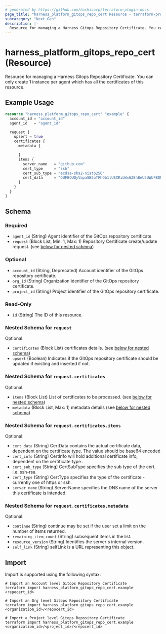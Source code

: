 ```yaml
---
# generated by https://github.com/hashicorp/terraform-plugin-docs
page_title: "harness_platform_gitops_repo_cert Resource - terraform-provider-harness"
subcategory: "Next Gen"
description: |-
  Resource for managing a Harness Gitops Repository Certificate. You can only create 1 instance per agent which has all the certificates of this resource.
---
```


# harness_platform_gitops_repo_cert (Resource)

Resource for managing a Harness Gitops Repository Certificate. You can only create 1 instance per agent which has all the certificates of this resource.

## Example Usage

```terraform
resource "harness_platform_gitops_repo_cert" "example" {
  account_id = "account_id"
  agent_id   = "agent_id"

  request {
    upsert = true
    certificates {
      metadata {

      }
      items {
        server_name   = "github.com"
        cert_type     = "ssh"
        cert_sub_type = "ecdsa-sha2-nistp256"
        cert_data     = "QUFBQUUyVmpaSE5oTFhOb1lUSXRibWx6ZEhBeU5UWUFBQUFJYm1semRIQXlOVFlBQUFCQkJFbUtTRU5qUUVlek9teGtaTXk3b3BLZ3dGQjlua3Q1WVJyWU1qTnVHNU44N3VSZ2c2Q0xyYm81d0FkVC95NnYwbUtWMFUydzBXWjJZQi8rK1Rwb2NrZz0="
      }
    }
  }
}
```

<!-- schema generated by tfplugindocs -->
## Schema

### Required

- `agent_id` (String) Agent identifier of the GitOps repository certificate.
- `request` (Block List, Min: 1, Max: 1) Repository Certificate create/update request. (see [below for nested schema](#nestedblock--request))

### Optional

- `account_id` (String, Deprecated) Account identifier of the GitOps repository certificate.
- `org_id` (String) Organization identifier of the GitOps repository certificate.
- `project_id` (String) Project identifier of the GitOps repository certificate.

### Read-Only

- `id` (String) The ID of this resource.

<a id="nestedblock--request"></a>
### Nested Schema for `request`

Optional:

- `certificates` (Block List) certificates details. (see [below for nested schema](#nestedblock--request--certificates))
- `upsert` (Boolean) Indicates if the GitOps repository certificate should be updated if existing and inserted if not.

<a id="nestedblock--request--certificates"></a>
### Nested Schema for `request.certificates`

Optional:

- `items` (Block List) List of certificates to be processed. (see [below for nested schema](#nestedblock--request--certificates--items))
- `metadata` (Block List, Max: 1) metadata details (see [below for nested schema](#nestedblock--request--certificates--metadata))

<a id="nestedblock--request--certificates--items"></a>
### Nested Schema for `request.certificates.items`

Optional:

- `cert_data` (String) CertData contains the actual certificate data, dependent on the certificate type. The value should be base64 encoded
- `cert_info` (String) CertInfo will hold additional certificate info, dependent on the certificate type .
- `cert_sub_type` (String) CertSubType specifies the sub type of the cert, i.e. ssh-rsa.
- `cert_type` (String) CertType specifies the type of the certificate - currently one of https or ssh.
- `server_name` (String) ServerName specifies the DNS name of the server this certificate is intended.


<a id="nestedblock--request--certificates--metadata"></a>
### Nested Schema for `request.certificates.metadata`

Optional:

- `continue` (String) continue may be set if the user set a limit on the number of items returned.
- `remaining_item_count` (String) subsequent items in the list.
- `resource_version` (String) Identifies the server's internal version.
- `self_link` (String) selfLink is a URL representing this object.

## Import

Import is supported using the following syntax:

```shell
# Import an Account level Gitops Repository Certificate
terraform import harness_platform_gitops_repo_cert.example <repocert_id>

# Import an Org level Gitops Repository Certificate
terraform import harness_platform_gitops_repo_cert.example <organization_id>/<repocert_id>

# Import a Project level Gitops Repository Certificate
terraform import harness_platform_gitops_repo_cert.example <organization_id>/<project_id>/<repocert_id>
```
